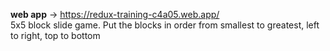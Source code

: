 <b>web app</b> -> https://redux-training-c4a05.web.app/
<br>5x5 block slide game. Put the blocks in order from smallest to greatest, left to right, top to bottom

